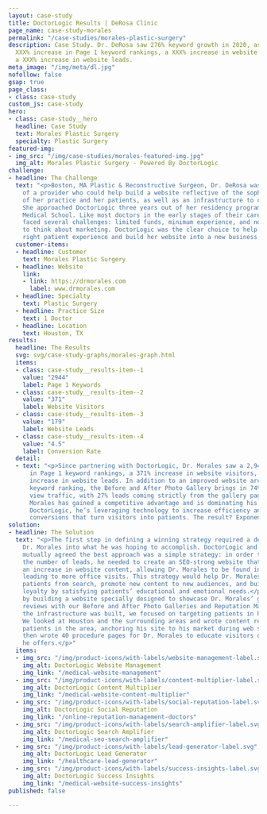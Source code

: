 ```yaml
---
layout: case-study
title: DoctorLogic Results | DeRosa Clinic
page_name: case-study-morales
permalink: "/case-studies/morales-plastic-surgery"
description: Case Study. Dr. DeRosa saw 276% keyword growth in 2020, as well as a
  XXX% increase in Page 1 keyword rankings, a XXX% increase in website visitors, and
  a XXX% increase in website leads.
meta_image: "/img/meta/dl.jpg"
nofollow: false
gsap: true
page_class:
- class: case-study
custom_js: case-study
hero:
- class: case-study__hero
  headline: Case Study
  text: Morales Plastic Surgery
  specialty: Plastic Surgery
featured-img:
- img_src: "/img/case-studies/morales-featured-img.jpg"
  img_alt: Morales Plastic Surgery - Powered By DoctorLogic
challenge:
- headline: The Challenge
  text: "<p>Boston, MA Plastic & Reconstructive Surgeon, Dr. DeRosa was in search
    of a provider who could help build a website reflective of the sophistication
    of her practice and her patients, as well as an infrastructure to create new business.
    She approached DoctorLogic three years out of her residency program at Harvard
    Medical School. Like most doctors in the early stages of their careers, Dr. DeRosa
    faced several challenges: limited funds, minimum experience, and not enough time
    to think about marketing. DoctorLogic was the clear choice to help her build the
    right patient experience and build her website into a new business machine.</p>"
  customer-items:
  - headline: Customer
    text: Morales Plastic Surgery
  - headline: Website
    link:
    - link: https://drmorales.com
      label: www.drmorales.com
  - headline: Specialty
    text: Plastic Surgery
  - headline: Practice Size
    text: 1 Doctor
  - headline: Location
    text: Houston, TX
results:
  headline: The Results
  svg: svg/case-study-graphs/morales-graph.html
  items:
  - class: case-study__results-item--1
    value: "2944"
    label: Page 1 Keywords
  - class: case-study__results-item--2
    value: "371"
    label: Website Visitors
  - class: case-study__results-item--3
    value: "179"
    label: Website Leads
  - class: case-study__results-item--4
    value: "4.5"
    label: Conversion Rate
  detail:
  - text: "<p>Since partnering with DoctorLogic, Dr. Morales saw a 2,944% increase
      in Page 1 keyword rankings, a 371% increase in website visitors, and a 179%
      increase in website leads. In addition to an improved website architecture and
      keyword ranking, the Before and After Photo Gallery brings in 74% of all page
      view traffic, with 27% leads coming strictly from the gallery page.</p><p>Dr.
      Morales has gained a competitive advantage and is dominating his market. With
      DoctorLogic, he’s leveraging technology to increase efficiency and track lead
      conversions that turn visitors into patients. The result? Exponential growth.</p>"
solution:
- headline: The Solution
  text: "<p>The first step in defining a winning strategy required a deep dive with
    Dr. Morales into what he was hoping to accomplish. DoctorLogic and Dr. Morales
    mutually agreed the best approach was a simple strategy: in order to increase
    the number of leads, he needed to create an SEO-strong website that could support
    an increase in website content, allowing Dr. Morales to be found in search and
    leading to more office visits. This strategy would help Dr. Morales discover new
    patients from search, promote new content to new audiences, and build long-term
    loyalty by satisfying patients’ educational and emotional needs.</p><p>We started
    by building a website specially designed to showcase Dr. Morales’ great work and
    reviews with our Before and After Photo Galleries and Reputation Management. Once
    the infrastructure was built, we focused on targeting patients in his market.
    We looked at Houston and the surrounding areas and wrote content relevant to potential
    patients in the area, anchoring his site to his market during web searches. We
    then wrote 40 procedure pages for Dr. Morales to educate visitors on the services
    he offers.</p>"
  items:
  - img_src: "/img/product-icons/with-labels/website-management-label.svg"
    img_alt: DoctorLogic Website Management
    img_link: "/medical-website-management"
  - img_src: "/img/product-icons/with-labels/content-multiplier-label.svg"
    img_alt: DoctorLogic Content Multiplier
    img_link: "/medical-website-content-multiplier"
  - img_src: "/img/product-icons/with-labels/social-reputation-label.svg"
    img_alt: DoctorLogic Social Reputation
    img_link: "/online-reputation-management-doctors"
  - img_src: "/img/product-icons/with-labels/search-amplifier-label.svg"
    img_alt: DoctorLogic Search Amplifier
    img_link: "/medical-seo-search-amplifier"
  - img_src: "/img/product-icons/with-labels/lead-generator-label.svg"
    img_alt: DoctorLogic Lead Generator
    img_link: "/healthcare-lead-generator"
  - img_src: "/img/product-icons/with-labels/success-insights-label.svg"
    img_alt: DoctorLogic Success Insights
    img_link: "/medical-website-success-insights"
published: false

---
```

